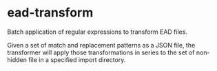 # ead-transform
Batch application of regular expressions to transform EAD files.

Given a set of match and replacement patterns as a JSON file, the transformer will apply those transformations in series to the set of non-hidden file in a specified import directory.
